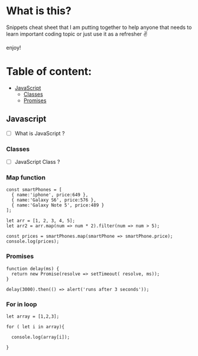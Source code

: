 # What is this?

Snippets cheat sheet that I am putting together to help anyone that needs to learn important coding topic or just use it as a refresher ✌️  

enjoy!


# Table of content:

- [JavaScript](##javascript)
    - [Classes](###classes)
    - [Promises](###Promises)




## Javascript

- [ ] What is JavaScript ?

### Classes 

- [ ] JavaScript Class ?

### Map function 

```
const smartPhones = [
  { name:'iphone', price:649 },
  { name:'Galaxy S6', price:576 },
  { name:'Galaxy Note 5', price:489 }
];

```
```
let arr = [1, 2, 3, 4, 5];
let arr2 = arr.map(num => num * 2).filter(num => num > 5);
```
```
const prices = smartPhones.map(smartPhone => smartPhone.price);
console.log(prices);
```

### Promises

```
function delay(ms) {
  return new Promise(resolve => setTimeout( resolve, ms));
}
```

```
delay(3000).then(() => alert('runs after 3 seconds'));
```

### For in loop

```
let array = [1,2,3];

for ( let i in array){
  
  console.log(array[i]);
  
}
```
